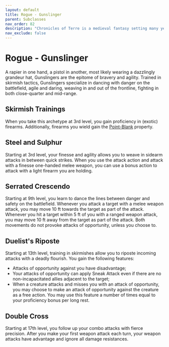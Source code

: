 ```yaml
---
layout: default
title: Rogue - Gunslinger
parent: Subclasses
nav_order: 82
description: "Chronicles of Terre is a medieval fantasy setting many years in the writing."
nav_exclude: false
---
```


# Rogue - Gunslinger

A rapier in one hand, a pistol in another, most likely wearing a dazzlingly grandeur hat, Gunslingers are the epitome of bravery and agility. Trained in skirmish tactics, Gunslingers specialize in dancing with danger on the battlefield, agile and daring, weaving in and out of the frontline, fighting in both close-quarter and mid-range.

## Skirmish Trainings

When you take this archetype at 3rd level, you gain proficiency in (exotic) firearms. Additionally, firearms you wield gain the [Point-Blank](../homebrew/Firearms#Properties) property.

## Steel and Sulphur

Starting at 3rd level, your finesse and agility allows you to weave in sidearm attacks in between quick strikes. When you use the attack action and attack with a finesse one-handed melee weapon, you can use a bonus action to attack with a light firearm you are holding. 

## Serrated Crescendo

Starting at 9th level, you learn to dance the lines between danger and safety on the battlefield. Whenever you attack a target with a melee weapon attack, you may move 10 ft towards the target as part of the attack. Whenever you hit a target within 5 ft of you with a ranged weapon attack, you may move 10 ft away from the target as part of the attack. Both movements do not provoke attacks of opportunity, unless you choose to.

## Duelist's Riposte

Starting at 13th level, training in skirmishes allow you to riposte incoming attacks with a deadly flourish. You gain the following features:
- Attacks of opportunity against you have disadvantage;
- Your attacks of opportunity can apply Sneak Attack even if there are no non-incapacitated allies adjacent to the target;
- When a creature attacks and misses you with an attack of opportunity, you may choose to make an attack of opportunity against the creature as a free action. You may use this feature a number of times equal to your proficiency bonus per long rest.

## Double Cross

Starting at 17th level, you follow up your combo attacks with fierce precision. After you make your first weapon attack each turn, your weapon attacks have advantage and ignore all damage resistances.